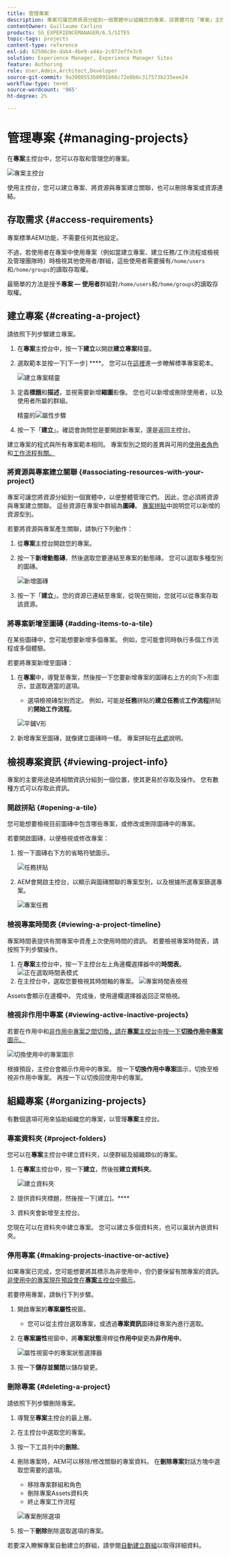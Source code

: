 ```yaml
---
title: 管理專案
description: 專案可讓您將資源分組到一個實體中以組織您的專案，該實體可在「專案」主控台中存取和管理
contentOwner: Guillaume Carlino
products: SG_EXPERIENCEMANAGER/6.5/SITES
topic-tags: projects
content-type: reference
exl-id: 62586c8e-dab4-4be9-a44a-2c072effe3c0
solution: Experience Manager, Experience Manager Sites
feature: Authoring
role: User,Admin,Architect,Developer
source-git-commit: 9a3008553b8091b66c72e0b6c317573b235eee24
workflow-type: tm+mt
source-wordcount: '965'
ht-degree: 2%

---
```



# 管理專案 {#managing-projects}

在&#x200B;**專案**&#x200B;主控台中，您可以存取和管理您的專案。

![專案主控台](assets/projects-console.png)

使用主控台，您可以建立專案、將資源與專案建立關聯，也可以刪除專案或資源連結。

## 存取需求 {#access-requirements}

專案標準AEM功能，不需要任何其他設定。

不過，若使用者在專案中使用專案（例如當建立專案、建立任務/工作流程或檢視及管理團隊時）時檢視其他使用者/群組，這些使用者需要擁有`/home/users`和`/home/groups`的讀取存取權。

最簡單的方法是授予&#x200B;**專案 — 使用者**&#x200B;群組對`/home/users`和`/home/groups`的讀取存取權。

## 建立專案 {#creating-a-project}

請依照下列步驟建立專案。

1. 在&#x200B;**專案**&#x200B;主控台中，按一下&#x200B;**建立**&#x200B;以開啟&#x200B;**建立專案**&#x200B;精靈。
1. 選取範本並按一下[下一步] ****。 您可以在[這裡](/help/sites-authoring/projects.md#project-templates)進一步瞭解標準專案範本。

   ![建立專案精靈](assets/create-project-wizard.png)

1. 定義&#x200B;**標題**&#x200B;和&#x200B;**描述**，並視需要新增&#x200B;**縮圖**&#x200B;影像。 您也可以新增或刪除使用者，以及使用者所屬的群組。

   精靈的![屬性步驟](assets/create-project-wizard-properties.png)

1. 按一下「**建立**」。確認會詢問您是要開啟新專案，還是返回主控台。

建立專案的程式與所有專案範本相同。 專案型別之間的差異與可用的[使用者角色](/help/sites-authoring/projects.md)和[工作流程有關。](/help/sites-authoring/projects-with-workflows.md)

### 將資源與專案建立關聯 {#associating-resources-with-your-project}

專案可讓您將資源分組到一個實體中，以便整體管理它們。 因此，您必須將資源與專案建立關聯。 這些資源在專案中群組為&#x200B;**圖磚**。 [專案拼貼](/help/sites-authoring/projects.md#project-tiles)中說明您可以新增的資源型別。

若要將資源與專案產生關聯，請執行下列動作：

1. 從&#x200B;**專案**&#x200B;主控台開啟您的專案。
1. 按一下&#x200B;**新增動態磚**，然後選取您要連結至專案的動態磚。 您可以選取多種型別的圖磚。

   ![新增圖磚](assets/project-add-tile.png)

1. 按一下「**建立**」。您的資源已連結至專案，從現在開始，您就可以從專案存取該資源。

### 將專案新增至圖磚 {#adding-items-to-a-tile}

在某些圖磚中，您可能想要新增多個專案。 例如，您可能會同時執行多個工作流程或多個體驗。

若要將專案新增至圖磚：

1. 在&#x200B;**專案**&#x200B;中，導覽至專案，然後按一下您要新增專案的圖磚右上方的向下>形圖示，並選取適當的選項。

   * 選項檢視磚型別而定。 例如，可能是&#x200B;**任務**&#x200B;拼貼的&#x200B;**建立任務**&#x200B;或&#x200B;**工作流程**&#x200B;拼貼的&#x200B;**開始工作流程**。

   ![平鋪V形](assets/project-tile-create-task.png)

1. 新增專案至圖磚，就像建立圖磚時一樣。 專案拼貼在[此處](/help/sites-authoring/projects.md#project-tiles)說明。

## 檢視專案資訊 {#viewing-project-info}

專案的主要用途是將相關資訊分組到一個位置，使其更易於存取及操作。 您有數種方式可以存取此資訊。

### 開啟拼貼 {#opening-a-tile}

您可能想要檢視目前圖磚中包含哪些專案，或修改或刪除圖磚中的專案。

若要開啟圖磚，以便檢視或修改專案：

1. 按一下圖磚右下方的省略符號圖示。

   ![任務拼貼](assets/project-tile-tasks.png)

1. AEM會開啟主控台，以顯示與圖磚關聯的專案型別，以及根據所選專案篩選專案。

   ![專案任務](assets/project-tasks.png)

### 檢視專案時間表 {#viewing-a-project-timeline}

專案時間表提供有關專案中資產上次使用時間的資訊。 若要檢視專案時間表，請按照下列步驟操作。

1. 在&#x200B;**專案**&#x200B;主控台中，按一下主控台左上角邊欄選擇器中的&#x200B;**時間表**。
   ![正在選取時間表模式](assets/projects-timeline-rail.png)
2. 在主控台中，選取您要檢視其時間軸的專案。
   ![專案時間表檢視](assets/project-timeline-view.png)

Assets會顯示在邊欄中。 完成後，使用邊欄選擇器返回正常檢視。

### 檢視非作用中專案 {#viewing-active-inactive-projects}

若要在作用中和[非作用中專案之間切換，請在&#x200B;**專案**&#x200B;主控台中按一下&#x200B;**切換作用中專案**&#x200B;圖示。](#making-projects-inactive-or-active)

![切換使用中的專案圖示](assets/projects-toggle-active.png)

根據預設，主控台會顯示作用中的專案。 按一下&#x200B;**切換作用中專案**&#x200B;圖示，切換至檢視非作用中專案。 再按一下以切換回使用中的專案。

## 組織專案 {#organizing-projects}

有數個選項可用來協助組織您的專案，以管理&#x200B;**專案**&#x200B;主控台。

### 專案資料夾 {#project-folders}

您可以在&#x200B;**專案**&#x200B;主控台中建立資料夾，以便群組及組織類似的專案。

1. 在&#x200B;**專案**&#x200B;主控台中，按一下&#x200B;**建立**，然後按&#x200B;**建立資料夾**。

   ![建立資料夾](assets/project-create-folder.png)

1. 提供資料夾標題，然後按一下[建立]。****

1. 資料夾會新增至主控台。

您現在可以在資料夾中建立專案。 您可以建立多個資料夾，也可以巢狀內嵌資料夾。

### 停用專案 {#making-projects-inactive-or-active}

如果專案已完成，您可能想要將其標示為非使用中，但仍要保留有關專案的資訊。 [非使用中的專案現在預設會在&#x200B;**專案**&#x200B;主控台中顯示](#viewing-active-inactive-projects)。

若要停用專案，請執行下列步驟。

1. 開啟專案的&#x200B;**專案屬性**&#x200B;視窗。
   * 您可以從主控台選取專案，或透過&#x200B;**專案資訊**&#x200B;圖磚從專案內進行選取。
1. 在&#x200B;**專案屬性**&#x200B;視窗中，將&#x200B;**專案狀態**&#x200B;滑桿從&#x200B;**作用中**&#x200B;變更為&#x200B;**非作用中**。

   ![屬性視窗中的專案狀態選擇器](assets/project-status.png)

1. 按一下&#x200B;**儲存並關閉**&#x200B;以儲存變更。

### 刪除專案 {#deleting-a-project}

請依照下列步驟刪除專案。

1. 導覽至&#x200B;**專案**&#x200B;主控台的最上層。
1. 在主控台中選取您的專案。
1. 按一下工具列中的&#x200B;**刪除**。
1. 刪除專案時，AEM可以移除/修改關聯的專案資料。 在&#x200B;**刪除專案**&#x200B;對話方塊中選取您需要的選項。
   * 移除專案群組和角色
   * 刪除專案Assets資料夾
   * 終止專案工作流程

   ![專案刪除選項](assets/project-delete-options.png)
1. 按一下&#x200B;**刪除**&#x200B;刪除選取選項的專案。

若要深入瞭解專案自動建立的群組，請參閱[自動建立群組](/help/sites-authoring/projects.md#auto-group-creation)以取得詳細資料。
